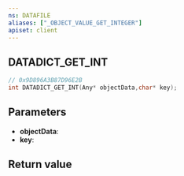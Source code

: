 ```yaml
---
ns: DATAFILE
aliases: ["_OBJECT_VALUE_GET_INTEGER"]
apiset: client
---
```

## DATADICT_GET_INT

```c
// 0x9D896A3B87D96E2B
int DATADICT_GET_INT(Any* objectData,char* key);
```


## Parameters
* **objectData**:
* **key**:

## Return value